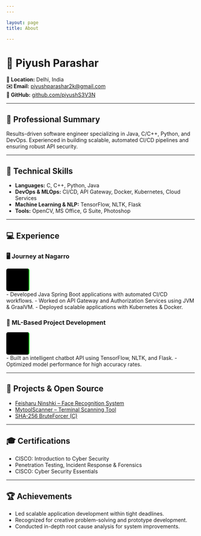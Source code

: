 ```yaml
---
---

layout: page
title: About

---
```


<style>
@keyframes typing {
  from { width: 0; }
  to { width: 100%; }
}

@keyframes blink {
  50% { border-color: transparent; }
}

.animated-text {
  font-family: 'Courier New', monospace;
  color: #0f0;
  background-color: black;
  padding: 10px;
  display: inline-block;
  white-space: nowrap;
  overflow: hidden;
  border-right: 2px solid #0f0;
  font-size: 1.2em;
  border-radius: 5px;
  margin-top: 10px;
  width: 40px;
  height: 40px;
  display: flex;
  align-items: center;
  justify-content: center;
}
</style>

# 👤 Piyush Parashar

**📍 Location:** Delhi, India  
**✉️ Email:** [piyushparashar2k@gmail.com](mailto:piyushparashar2k@gmail.com)  
**🐙 GitHub:** [github.com/piyushS3V3N](https://github.com/piyushS3V3N)

---

## 💼 Professional Summary

Results-driven software engineer specializing in Java, C/C++, Python, and DevOps. Experienced in building scalable, automated CI/CD pipelines and ensuring robust API security.

---

## 🔧 Technical Skills

- **Languages:** C, C++, Python, Java
- **DevOps & MLOps:** CI/CD, API Gateway, Docker, Kubernetes, Cloud Services
- **Machine Learning & NLP:** TensorFlow, NLTK, Flask
- **Tools:** OpenCV, MS Office, G Suite, Photoshop

---

## 💻 Experience

### 🖥️ Journey at Nagarro

<div id="api-auth" class="animated-text"></div>
- Developed Java Spring Boot applications with automated CI/CD workflows.
- Worked on API Gateway and Authorization Services using JVM & GraalVM.
- Deployed scalable applications with Kubernetes & Docker.

### 🧠 ML-Based Project Development

<div id="ml-model" class="animated-text"></div>
- Built an intelligent chatbot API using TensorFlow, NLTK, and Flask.
- Optimized model performance for high accuracy rates.

---

## 📂 Projects & Open Source

- [Feisharu Ninshki – Face Recognition System](https://github.com/piyushS3V3N/FeisharuNinshki)
- [MytoolScanner – Terminal Scanning Tool](https://github.com/piyushS3V3N/Mytoolscanner)
- [SHA-256 BruteForcer (C)](https://github.com/piyushS3V3N/Hashing)

---

## 🎓 Certifications

- CISCO: Introduction to Cyber Security
- Penetration Testing, Incident Response & Forensics
- CISCO: Cyber Security Essentials

---

## 🏆 Achievements

- Led scalable application development within tight deadlines.
- Recognized for creative problem-solving and prototype development.
- Conducted in-depth root cause analysis for system improvements.

<script>
function animateText(elementId, texts, interval) {
  let index = 0;
  const element = document.getElementById(elementId);
  function updateText() {
    element.textContent = texts[index];
    index = (index + 1) % texts.length;
    setTimeout(updateText, interval);
  }
  updateText();
}

animateText("api-auth", ["🔗 Sending Request...", "🔐 Authenticating...", "✅ Access Granted!", "🔄 Fetching Data..."], 1000);
animateText("ml-model", ["📂 Loading Dataset...", "📊 Training Model...", "🤖 Optimizing Weights...", "🎯 Model Ready!"], 1000);
</script>
